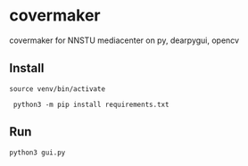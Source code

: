 # covermaker
covermaker for NNSTU mediacenter on py, dearpygui, opencv

## Install
```
source venv/bin/activate
```
```
 python3 -m pip install requirements.txt
```

## Run

```
python3 gui.py
```
